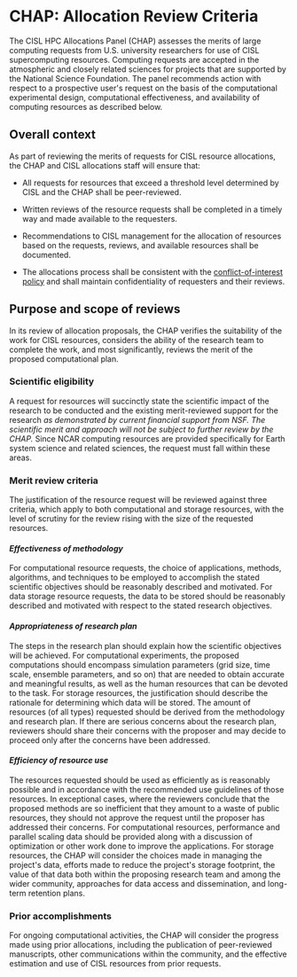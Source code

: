 # CHAP: Allocation Review Criteria

The CISL HPC Allocations Panel (CHAP) assesses the merits of large computing requests from U.S.
university researchers for use of CISL supercomputing resources.
Computing requests are accepted in the atmospheric and closely related
sciences for projects that are supported by the National Science
Foundation. The panel recommends action with respect to a prospective user's request
on the basis of the computational experimental design, computational
effectiveness, and availability of computing resources as described
below.

## Overall context

As part of reviewing the merits of requests for CISL resource
allocations, the CHAP and CISL allocations staff will ensure that:

- All requests for resources that exceed a threshold level determined by
  CISL and the CHAP shall be peer-reviewed.

- Written reviews of the resource requests shall be completed in a
  timely way and made available to the requesters.

- Recommendations to CISL management for the allocation of resources
  based on the requests, reviews, and available resources shall be
  documented.

- The allocations process shall be consistent with
  the [conflict-of-interest policy](chap-conflict-of-interest-policy.md) and
  shall maintain confidentiality of requesters and their reviews.

## Purpose and scope of reviews

In its review of allocation proposals, the CHAP verifies the suitability
of the work for CISL resources, considers the ability of the research
team to complete the work, and most significantly, reviews the merit of
the proposed computational plan.

### Scientific eligibility

A request for resources will succinctly state the scientific impact of
the research to be conducted and the existing merit-reviewed support for
the research *as demonstrated by current financial support from NSF. The
scientific merit and approach will not be subject to further review by
the CHAP.* Since NCAR computing resources are provided specifically for
Earth system science and related sciences, the request must fall
within these areas.

### Merit review criteria
The justification of the resource request will be reviewed against three
criteria, which apply to both computational and storage resources, with
the level of scrutiny for the review rising with the size of the requested
resources.

#### ***Effectiveness of methodology***
For computational resource requests, the choice of applications,
methods, algorithms, and techniques to be employed to accomplish the
stated scientific objectives should be reasonably described and
motivated. For data storage resource requests, the data to be stored
should be reasonably described and motivated with respect to the
stated research objectives.

#### ***Appropriateness of research plan***
The steps in the research plan should explain how the scientific
objectives will be achieved. For computational experiments, the
proposed computations should encompass simulation parameters (grid
size, time scale, ensemble parameters, and so on) that are needed to
obtain accurate and meaningful results, as well as the human resources
that can be devoted to the task. For storage resources, the
justification should describe the rationale for determining which data
will be stored. The amount of resources (of all types) requested
should be derived from the methodology and research plan. If there are
serious concerns about the research plan, reviewers should share their
concerns with the proposer and may decide to proceed only after the
concerns have been addressed.

#### ***Efficiency of resource use***
The resources requested should be used as efficiently as is reasonably
possible and in accordance with the recommended use guidelines of
those resources. In exceptional cases, where the reviewers conclude
that the proposed methods are so inefficient that they amount to a
waste of public resources, they should not approve the request until
the proposer has addressed their concerns. For computational
resources, performance and parallel scaling data should be provided
along with a discussion of optimization or other work done to improve
the applications. For storage resources, the CHAP will consider the
choices made in managing the project's data, efforts made to reduce 
the project's storage footprint, the value of that data both within 
the proposing research team and among the wider community, approaches 
for data access and dissemination, and long-term retention plans.

### Prior accomplishments

For ongoing computational activities, the CHAP will consider the
progress made using prior allocations, including the publication of
peer-reviewed manuscripts, other communications within the community,
and the effective estimation and use of CISL resources from prior
requests.
